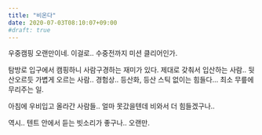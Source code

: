 ```yaml
---
title: "비온다"
date: 2020-07-03T08:10:07+09:00
#draft: true
---
```

우중캠핑 오랜만이네. 이걸로.. 수중전까지 미션 클리어인가.

탐방로 입구에서 캠핑하니 사람구경하는 재미가 있다.
제대로 갖춰서 입산하는 사람.. 뒷산오르듯 가볍게 오르는 사람..
경험상.. 등산화, 등산 스틱 없이는 힘들다...
최소 무릎에 무리주는 일.

아침에 우비입고 올라간 사람들..
얼마 못갔을텐데 비와서 더 힘들겠구나..

역시.. 텐트 안에서 듣는 빗소리가 좋구나.. 오랜만.
